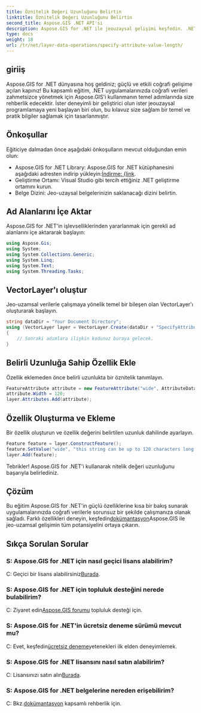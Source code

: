 ```yaml
---
title: Öznitelik Değeri Uzunluğunu Belirtin
linktitle: Öznitelik Değeri Uzunluğunu Belirtin
second_title: Aspose.GIS .NET API'si
description: Aspose.GIS for .NET ile jeouzaysal gelişimi keşfedin. .NET uygulamalarınızdaki uzamsal verileri zahmetsizce yönetin ve değiştirin.
type: docs
weight: 18
url: /tr/net/layer-data-operations/specify-attribute-value-length/
---
```

## giriiş
Aspose.GIS for .NET dünyasına hoş geldiniz; güçlü ve etkili coğrafi gelişime açılan kapınız! Bu kapsamlı eğitim, .NET uygulamalarınızda coğrafi verileri zahmetsizce yönetmek için Aspose.GIS'i kullanmanın temel adımlarında size rehberlik edecektir. İster deneyimli bir geliştirici olun ister jeouzaysal programlamaya yeni başlayan biri olun, bu kılavuz size sağlam bir temel ve pratik bilgiler sağlamak için tasarlanmıştır.
## Önkoşullar
Eğiticiye dalmadan önce aşağıdaki önkoşulların mevcut olduğundan emin olun:
-  Aspose.GIS for .NET Library: Aspose.GIS for .NET kütüphanesini aşağıdaki adresten indirip yükleyin:[İndirme: {link](https://releases.aspose.com/gis/net/).
- Geliştirme Ortamı: Visual Studio gibi tercih ettiğiniz .NET geliştirme ortamını kurun.
- Belge Dizini: Jeo-uzaysal belgelerinizin saklanacağı dizini belirtin.
## Ad Alanlarını İçe Aktar
Aspose.GIS for .NET'in işlevselliklerinden yararlanmak için gerekli ad alanlarını içe aktararak başlayın:
```csharp
using Aspose.Gis;
using System;
using System.Collections.Generic;
using System.Linq;
using System.Text;
using System.Threading.Tasks;
```
## VectorLayer'ı oluştur
Jeo-uzamsal verilerle çalışmaya yönelik temel bir bileşen olan VectorLayer'ı oluşturarak başlayın.
```csharp
string dataDir = "Your Document Directory";
using (VectorLayer layer = VectorLayer.Create(dataDir + "SpecifyAttributeValueLength_out.shp", Drivers.Shapefile))
{
    // Sonraki adımlara ilişkin kodunuz buraya gelecek.
}
```
## Belirli Uzunluğa Sahip Özellik Ekle
Özellik eklemeden önce belirli uzunlukta bir öznitelik tanımlayın.
```csharp
FeatureAttribute attribute = new FeatureAttribute("wide", AttributeDataType.String);
attribute.Width = 120;
layer.Attributes.Add(attribute);
```
## Özellik Oluşturma ve Ekleme
Bir özellik oluşturun ve özellik değerini belirtilen uzunluk dahilinde ayarlayın.
```csharp
Feature feature = layer.ConstructFeature();
feature.SetValue("wide", "this string can be up to 120 characters long now.");
layer.Add(feature);
```
Tebrikler! Aspose.GIS for .NET'i kullanarak nitelik değeri uzunluğunu başarıyla belirlediniz.
## Çözüm
 Bu eğitim Aspose.GIS for .NET'in güçlü özelliklerine kısa bir bakış sunarak uygulamalarınızda coğrafi verilerle sorunsuz bir şekilde çalışmanıza olanak sağladı. Farklı özellikleri deneyin, keşfedin[dokümantasyon](https://reference.aspose.com/gis/net/)Aspose.GIS ile jeo-uzamsal gelişimin tüm potansiyelini ortaya çıkarın.
## Sıkça Sorulan Sorular
### S: Aspose.GIS for .NET için nasıl geçici lisans alabilirim?
 C: Geçici bir lisans alabilirsiniz[Burada](https://purchase.aspose.com/temporary-license/).
### S: Aspose.GIS for .NET için topluluk desteğini nerede bulabilirim?
 C: Ziyaret edin[Aspose.GIS forumu](https://forum.aspose.com/c/gis/33) topluluk desteği için.
### S: Aspose.GIS for .NET'in ücretsiz deneme sürümü mevcut mu?
 C: Evet, keşfedin[ücretsiz deneme](https://releases.aspose.com/)yetenekleri ilk elden deneyimlemek.
### S: Aspose.GIS for .NET lisansını nasıl satın alabilirim?
 C: Lisansınızı satın alın[Burada](https://purchase.aspose.com/buy).
### S: Aspose.GIS for .NET belgelerine nereden erişebilirim?
 C: Bkz.[dokümantasyon](https://reference.aspose.com/gis/net/) kapsamlı rehberlik için.